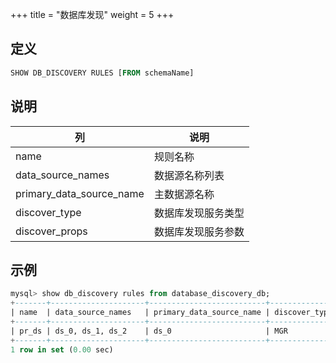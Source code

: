 +++
title = "数据库发现"
weight = 5
+++

## 定义

```sql
SHOW DB_DISCOVERY RULES [FROM schemaName]
```

## 说明

| 列                       | 说明            |
| ------------------------ | --------------- |
| name                     | 规则名称         |
| data_source_names        | 数据源名称列表    |
| primary_data_source_name | 主数据源名称      |
| discover_type            | 数据库发现服务类型 |
| discover_props           | 数据库发现服务参数 |

## 示例

```sql
mysql> show db_discovery rules from database_discovery_db;
+-------+---------------------+--------------------------+---------------+------------------------------------------------------------------------------------------------------------+
| name  | data_source_names   | primary_data_source_name | discover_type | discover_props                                                                                             |
+-------+---------------------+--------------------------+---------------+------------------------------------------------------------------------------------------------------------+
| pr_ds | ds_0, ds_1, ds_2    | ds_0                     | MGR           | keepAliveCron=0/50 * * * * ?, zkServerLists=localhost:2181, groupName=b13df29e-90b6-11e8-8d1b-525400fc3996 |
+-------+---------------------+--------------------------+---------------+------------------------------------------------------------------------------------------------------------+
1 row in set (0.00 sec)
```
